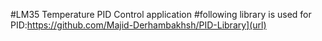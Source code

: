 
#LM35 Temperature PID Control application
#following library is used for PID:https://github.com/Majid-Derhambakhsh/PID-Library](url)
